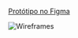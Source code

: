 [Protótipo no Figma](https://www.figma.com/file/qNAElulkwpdNwNMyFhm4ch/Renova-Brech%C3%B3?type=design&node-id=0-1&mode=design&t=LupKb5P6Oi9J1X0n-0)

![Wireframes](https://github.com/ICEI-PUC-Minas-PMV-ADS/pmv-ads-2024-1-e5-proj-empext-t1-pmv-ads-2024-1-e3-proj-brecho/assets/162831676/297e1b75-c4bb-41e8-a83e-7685178899af)
